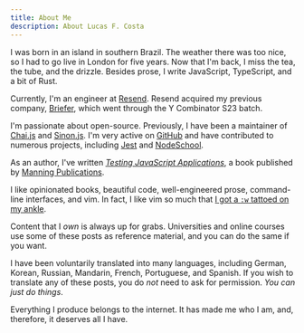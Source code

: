 ```yaml
---
title: About Me
description: About Lucas F. Costa
---
```


I was born in an island in southern Brazil. The weather there was too nice, so I had to go live in London for five years. Now that I'm back, I miss the tea, the tube, and the drizzle. Besides prose, I write JavaScript, TypeScript, and a bit of Rust.

Currently, I'm an engineer at [Resend](https://resend.com). Resend acquired my previous company, [Briefer](https://www.ycombinator.com/companies/briefer), which went through the Y Combinator S23 batch.

I'm passionate about open-source. Previously, I have been a maintainer of [Chai.js](http://chaijs.com/) and [Sinon.js](http://sinonjs.org/). I'm very active on [GitHub](https://github.com/lucasfcosta) and have contributed to numerous projects, including [Jest](https://github.com/facebook/jest) and [NodeSchool](https://nodeschool.io/).

As an author, I've written [*Testing JavaScript Applications*](https://www.manning.com/books/testing-javascript-applications), a book published by [Manning Publications](https://www.manning.com/).

I like opinionated books, beautiful code, well-engineered prose, command-line interfaces, and vim. In fact, I like vim so much that [I got a `:w` tattoed on my ankle](/assets/vimtattoo.jpg).

Content that I *own* is always up for grabs. Universities and online courses use some of these posts as reference material, and you can do the same if you want.

I have been voluntarily translated into many languages, including German, Korean, Russian, Mandarin, French, Portuguese, and Spanish. If you wish to translate any of these posts, you do *not* need to ask for permission. _You can just do things_.

Everything I produce belongs to the internet. It has made me who I am, and, therefore, it deserves all I have.
